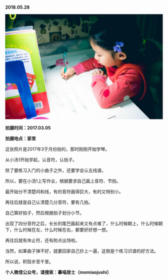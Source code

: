 
          
            
**2018.05.28**



![](img/51001-41781f741aad4d0f.jpg)




**拍摄时间：2017.03.05**

**拍摄地点：家里**

这张照片是2017年3于月份拍的，那时刚刚开始学琴。

从小汤1开始学起，认音符，认拍子。

除了要练习入门的小曲子之外，还要学会认五线谱。

所以，要在小汤1上写作业，根据要求自己画上音符、节拍。

最开始分不清楚间和线，有的音符画得巨大，有的又特别小。

再往后就是自己认清楚几分音符，要有几拍。

自己算好拍子，然后根据拍子划分小节。

出现了四分音符之后，长长的尾巴画起来又有点难了，什么时候朝上，什么时候朝下，什么时候在左，什么时候在右，都要好好想一想。

再往后就有休止符，还有附点出场啦。

当然，如果曲子弹不好，就要回家自己抄上一遍，这倒是个练习识谱的好方法。

所以说，积跬步至千里。


**个人微信公众号，请搜索：摹喵居士（momiaojushi）**

          
        